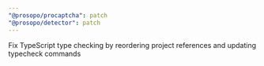 ```yaml
---
"@prosopo/procaptcha": patch
"@prosopo/detector": patch
---
```


Fix TypeScript type checking by reordering project references and updating typecheck commands
  